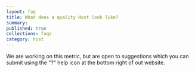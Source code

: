 ```yaml
---
layout: faq
title: What does a quality Host look like?
summary:
published: true
collections: faqs
category: host
---
```


We are working on this metric, but are open to suggestions which you can submit using the "?" help icon at the bottom right of out website.
